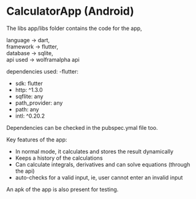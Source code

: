 # CalculatorApp (Android)
The libs app/libs folder contains the code for the app,

language -> dart, <br>
framework -> flutter, <br>
database -> sqlite, <br>
api used -> wolframalpha api <br>

dependencies used:
 -flutter:
   - sdk: flutter
 - http: ^1.3.0
 - sqflite: any
 - path_provider: any
 - path: any
 - intl: ^0.20.2

Dependencies can be checked in the pubspec.ymal file too.

Key features of the app:
- In normal mode, it calculates and stores the result dynamically
- Keeps a history of the calculations
- Can calculate integrals, derivatives and can solve equations (through the api)
- auto-checks for a valid input, ie, user cannot enter an invalid input

An apk of the app is also present for testing.
